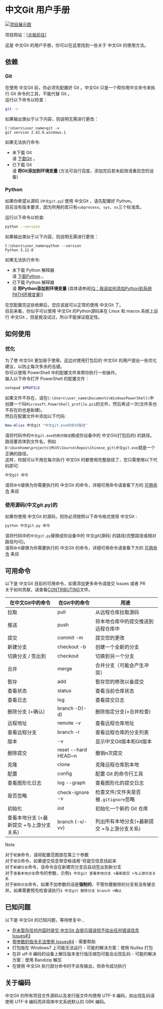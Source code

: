 # 中文Git 用户手册

[![项目展示图](https://duckduckstudio.github.io/yazicbs.github.io/porject_photos/Chinese_git.png)](https://duckduckstudio.github.io/yazicbs.github.io/Tools/chinese_git/)<br>

项目网站：[[点我前往]](https://duckduckstudio.github.io/yazicbs.github.io/Tools/chinese_git/)<br>

这是 中文Git 的用户手册，你可以在这里找到一些关于 中文Git 的使用方法。<br>

## 依赖

### Git

在使用 中文Git 前，你必须先配置好 Git 。中文Git 只是一个帮你用中文命令来执行 Git 命令的工具，不能代替 Git 。<br>
运行以下命令以检查：<br>

```bash
git -v
```

如果输出类似于以下内容，则说明无需进行更改：<br>

```
C:\Users\user_name>git -v
git version 2.42.0.windows.1
```

如果无法执行命令:<br>
* 未下载 Git<br>
请 [下载Git](https://git-scm.com/downloads) 。
* 已下载 Git<br>
请 **将Git添加到环境变量** (方法可自行百度，添加完后若未起效请重启您的设备)<br>

### Python

如果你希望从源码 (`中文git.py`) 使用 中文Git ，请先配置好 Python。<br>
目前没有版本要求，因为所用的库只有`subprocess`、`sys`、`os`三个标准库。<br>

运行以下命令以检查:<br>

```bash
python --version
```

如果输出类似于以下内容，则说明无需进行更改：<br>

```
C:\Users\user_name>python --version
Python 3.12.0
```

如果无法执行命令:<br>
* 未下载 Python 解释器<br>
请 [下载Python](https://www.python.org/downloads/) 。<br>
* 已下载 Python 解释器<br>
请 **将Python添加到环境变量** (具体请参阅[[Q：我该如何添加Python到系统PATH环境变量]](https://duckduckstudio.github.io/yazicbs.github.io/Tools/Fufu_Tools/wiki/%E5%B8%B8%E8%A7%81%E9%97%AE%E9%A2%98Q&A/%E4%B8%BB%E7%A8%8B%E5%BA%8F/#add-python-to-path))<br>

在您配置完这些依赖后，您应该就可以正常的使用 中文Git 了。<br>
目前来看，你似乎可以使用 中文Git 的Python源码来在 Linux 和 macos 系统上运行 中文Git ，但是我没试过，所以不能保证稳定性。<br>

## 如何使用
### 优化
为了使 中文Git 更加易于使用，这边对使用打包后的 中文Git 的用户提出一些优化建议，以防止每次多余的击键。<br>
你可以使用 PowerShell 中的配置文件来帮你执行一些操作。<br>
输入以下命令打开 PowerShell 的配置文件：<br>
```powershell
notepad $PROFILE
```
如果文件不存在，请在`C:\Users\user_name\Documents\WindowsPowerShell\`中创建一个叫`Microsoft.PowerShell_profile.ps1`的文件，然后再试一次(文件夹也不存在的也是新建)。<br>
然后在配置文件中添加以下代码:<br>
```powershell
New-Alias 中文git "中文git.exe的绝对路径"
```
请将代码中的`中文git.exe的绝对路径`换成你设备中的 中文Git(打包后的) 的路径。<br>
路径要具体到文件名，例如`D:\Duckhome\projects\MSVS\Source\Repos\Chinese_git\中文git.exe`就是一个正确的路径。<br>
这样，你就可以不用在每次执行 中文Git 时都使用完整路径了，您只需使用以下代码即可:<br>
```powershell
中文git 命令
```
请将`命令`替换为你需要执行的 中文Git 的命令，详细可用命令请查看下方的 [可用命令](#可用命令) 条目<br>

### 使用源码(中文git.py)的
如果你使用 中文Git 的源码，则你必须按照以下命令格式使用 中文Git :<br>
```bash
python 中文git.py 命令
```
请将代码中的`中文git.py`替换成你设备中的 中文git(源码) 的路径(完整路径或相对路径均可)。<br>
请将`命令`替换为你需要执行的 中文Git 的命令，详细可用命令请查看下方的 [可用命令](#可用命令) 条目<br>

## 可用命令
以下是 中文Git 目前的可用命令，如需添加更多命令请提交 Issues 或者 PR<br>
关于如何贡献，请查看[CONTRIBUTING](https://github.com/DuckDuckStudio/Chinese_git/blob/main/CONTRIBUTING.md)文件。<br>

| 在中文Git中的命令 | 在Git中的命令    | 用途                               |
| ------------ | ------------------- | ---------------------------------- |
| 拉取         | pull                | 从远程仓库拉取源码                 |
| 推送         | push                | 将本地仓库中的提交推送到远程仓库中 |
| 提交         | commit -m           | 提交您的更改                       |
| 新建分支     | checkout -b         | 创建一个全新的分支                 |
| 切换分支 / 签出到 | checkout        | 切换到另一个分支                   |
| 合并         | merge               | 合并分支（可能会产生冲突）         |
| 暂存         | add                 | 暂存您的修改以备提交               |
| 查看状态     | status              | 查看当前仓库状态                   |
| 查看日志     | log                 | 查看提交日志                       |
| 删除分支 (+确认) | branch -D(-d)   | 删除指定分支(+合并检查)             |
| 远程地址     | remote -v           | 查看远程仓库地址                   |
| 查看远程分支 | branch -r           | 查看远程仓库的分支列表             |
| 版本         | -v                  | 显示中文Git版本和Git版本           |
| 删除提交     | reset --hard HEAD~n | 撤销n次提交                        |
| 克隆         | clone               | 克隆远程仓库到本地                 |
| 配置         | config              | 配置 Git 的命令行工具              |
| 查看图形化日志 | log --graph        | 查看图形化的提交日志                |
| 是否忽略      | check-ignore -v    | 检查文件/文件夹是否被`.gitignore`忽略 |
| 初始化        | init               | 初始化一个新的 Git 仓库             |
| 查看本地分支 (+最新提交 +与上游分支关系) | branch (-v/-vv) | 列出所有本地分支(+最新提交 +与上游分支关系) |

> [!NOTE]
> 对于`配置`命令，请将配置范围放在第三个参数<br>
> 对于`提交`命令，如果提交信息带空格请用`"`将提交信息括起来<br>
> 对于`新建分支`命令，该命令会在新建完分支后自动签出到新分支<br>
> 对于`查看本地分支`命令的参数，示例`$ 中文git 查看本地分支 +最新提交 +与上游分支关系`<br>
> 对于`删除分支`命令，如果不加参数的话是**强制的**，不管你要删除的分支有没有被合并。如果需要预先检查请执行`$ 中文git 删除分支 branch +确认`<br>

## 已知问题
以下是 中文Git 的已知问题，等待修复中...<br>
* [在未暂存任何内容时提交 中文Git 会提示错误但不给出任何错误信息 Issues#3](https://github.com/DuckDuckStudio/Chinese_git/issues/3)
* [带参数的指令无法使用 Issues#4](https://github.com/DuckDuckStudio/Chinese_git/issues/4) - 需要帮助
* 打包版在 Windows7 上可能无法运行 - 可能的解决方案：使用 Nuitka 打包
* 在非 utf-8 编码的设备上解压版本发行版压缩包可能会出现乱码 - 可能的解决方案：使用 Bandizip 解压
* 在使用 中文Git 执行部分命令时不会有输出，但命令成功执行

## 关于编码
中文Git 的所有项目文件源码以及发行版文件均使用 UTF-8 编码，如出现乱码请使用 UTF-8 编码而非简体中文系统默认的 GBK 编码。